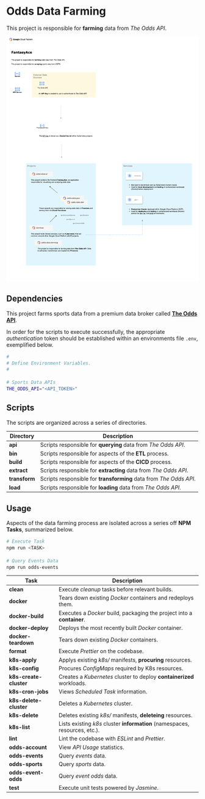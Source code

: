 # Odds Data Farming

This project is responsible for **farming** data from _The Odds API_.

![Odds Data Scraping Diagram](./diagrams/odds.png "Odds Data Scraping Diagram")

## Dependencies

This project farms sports data from a premium data broker called **[The Odds API](https://the-odds-api.com/)**.

In order for the scripts to execute successfully, the appropriate _authentication_ token should be established within an environments file `.env`, exemplified below.

```sh
#
# Define Environment Variables.
#

# Sports Data APIs
THE_ODDS_API="<API_TOKEN>"
```

## Scripts

The scripts are organized across a series of directories.

| Directory     | Description                                                        |
| ------------- | ------------------------------------------------------------------ |
| **api**       | Scripts responsible for **querying** data from _The Odds API_.     |
| **bin**       | Scripts responsible for aspects of the **ETL** process.            |
| **build**     | Scripts responsible for aspects of the **CICD** process.           |
| **extract**   | Scripts responsible for **extracting** data from _The Odds API_.   |
| **transform** | Scripts responsible for **transforming** data from _The Odds API_. |
| **load**      | Scripts responsible for **loading** data from _The Odds API_.      |

## Usage

Aspects of the data farming process are isolated across a series off **NPM Tasks**, summarized below.

```sh
# Execute Task
npm run <TASK>

# Query Events Data
npm run odds-events
```

| Task                   | Description                                                                 |
| ---------------------- | --------------------------------------------------------------------------- |
| **clean**              | Execute _cleanup_ tasks before relevant builds.                             |
| **docker**             | Tears down existing _Docker_ containers and redeploys them.                 |
| **docker-build**       | Executes a _Docker_ build, packaging the project into a **container**.      |
| **docker-deploy**      | Deploys the most recently built _Docker_ container.                         |
| **docker-teardown**    | Tears down existing _Docker_ containers.                                    |
| **format**             | Execute _Prettier_ on the codebase.                                         |
| **k8s-apply**          | Applys existing _k8s/_ manifests, **procuring** resources.                  |
| **k8s-config**         | Procures _ConfigMaps_ required by K8s resources.                            |
| **k8s-create-cluster** | Creates a _Kubernetes_ cluster to deploy **containerized** workloads.       |
| **k8s-cron-jobs**      | Views _Scheduled Task_ information.                                         |
| **k8s-delete-cluster** | Deletes a _Kubernetes_ cluster.                                             |
| **k8s-delete**         | Deletes existing _k8s/_ manifests, **deleteing** resources.                 |
| **k8s-list**           | Lists existing _k8s_ cluster **information** (namespaces, resources, etc.). |
| **lint**               | Lint the codebase with _ESLint_ and _Prettier_.                             |
| **odds-account**       | View _API Usage_ statistics.                                                |
| **odds-events**        | Query _events_ data.                                                        |
| **odds-sports**        | Query _sports_ data.                                                        |
| **odds-event-odds**    | Query _event odds_ data.                                                    |
| **test**               | Execute unit tests powered by _Jasmine_.                                    |
